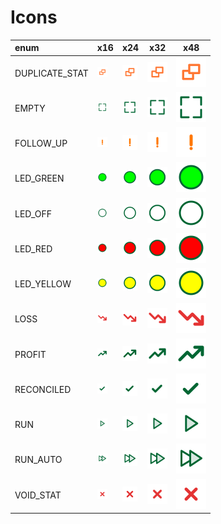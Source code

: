 # Icons

enum | x16 | x24 | x32 | x48
:-- | --- | --- | --- | ---
DUPLICATE_STAT | <img src="DUPLICATE_STAT.svg" width="16">  | <img src="DUPLICATE_STAT.svg" width="24">  | <img src="DUPLICATE_STAT.svg" width="32">  | <img src="DUPLICATE_STAT.svg" width="48"> 
EMPTY | <img src="EMPTY.svg" width="16">  | <img src="EMPTY.svg" width="24">  | <img src="EMPTY.svg" width="32">  | <img src="EMPTY.svg" width="48"> 
FOLLOW_UP | <img src="FOLLOW_UP.svg" width="16">  | <img src="FOLLOW_UP.svg" width="24">  | <img src="FOLLOW_UP.svg" width="32">  | <img src="FOLLOW_UP.svg" width="48"> 
LED_GREEN | <img src="LED_GREEN.svg" width="16">  | <img src="LED_GREEN.svg" width="24">  | <img src="LED_GREEN.svg" width="32">  | <img src="LED_GREEN.svg" width="48"> 
LED_OFF | <img src="LED_OFF.svg" width="16">  | <img src="LED_OFF.svg" width="24">  | <img src="LED_OFF.svg" width="32">  | <img src="LED_OFF.svg" width="48"> 
LED_RED | <img src="LED_RED.svg" width="16">  | <img src="LED_RED.svg" width="24">  | <img src="LED_RED.svg" width="32">  | <img src="LED_RED.svg" width="48"> 
LED_YELLOW | <img src="LED_YELLOW.svg" width="16">  | <img src="LED_YELLOW.svg" width="24">  | <img src="LED_YELLOW.svg" width="32">  | <img src="LED_YELLOW.svg" width="48"> 
LOSS | <img src="LOSS.svg" width="16">  | <img src="LOSS.svg" width="24">  | <img src="LOSS.svg" width="32">  | <img src="LOSS.svg" width="48"> 
PROFIT | <img src="PROFIT.svg" width="16">  | <img src="PROFIT.svg" width="24">  | <img src="PROFIT.svg" width="32">  | <img src="PROFIT.svg" width="48"> 
RECONCILED | <img src="RECONCILED.svg" width="16">  | <img src="RECONCILED.svg" width="24">  | <img src="RECONCILED.svg" width="32">  | <img src="RECONCILED.svg" width="48"> 
RUN | <img src="RUN.svg" width="16">  | <img src="RUN.svg" width="24">  | <img src="RUN.svg" width="32">  | <img src="RUN.svg" width="48"> 
RUN_AUTO | <img src="RUN_AUTO.svg" width="16">  | <img src="RUN_AUTO.svg" width="24">  | <img src="RUN_AUTO.svg" width="32">  | <img src="RUN_AUTO.svg" width="48"> 
VOID_STAT | <img src="VOID_STAT.svg" width="16">  | <img src="VOID_STAT.svg" width="24">  | <img src="VOID_STAT.svg" width="32">  | <img src="VOID_STAT.svg" width="48"> 
